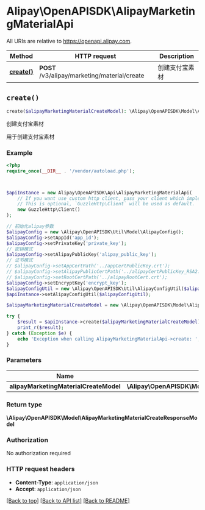 # Alipay\OpenAPISDK\AlipayMarketingMaterialApi

All URIs are relative to https://openapi.alipay.com.

Method | HTTP request | Description
------------- | ------------- | -------------
[**create()**](AlipayMarketingMaterialApi.md#create) | **POST** /v3/alipay/marketing/material/create | 创建支付宝素材


## `create()`

```php
create($alipayMarketingMaterialCreateModel): \Alipay\OpenAPISDK\Model\AlipayMarketingMaterialCreateResponseModel
```

创建支付宝素材

用于创建支付宝素材

### Example

```php
<?php
require_once(__DIR__ . '/vendor/autoload.php');



$apiInstance = new Alipay\OpenAPISDK\Api\AlipayMarketingMaterialApi(
    // If you want use custom http client, pass your client which implements `GuzzleHttp\ClientInterface`.
    // This is optional, `GuzzleHttp\Client` will be used as default.
    new GuzzleHttp\Client()
);

// 初始化alipay参数
$alipayConfig = new \Alipay\OpenAPISDK\Util\Model\AlipayConfig();
$alipayConfig->setAppId('app_id');
$alipayConfig->setPrivateKey('private_key');
// 密钥模式
$alipayConfig->setAlipayPublicKey('alipay_public_key');
// 证书模式
// $alipayConfig->setAppCertPath('../appCertPublicKey.crt');
// $alipayConfig->setAlipayPublicCertPath('../alipayCertPublicKey_RSA2.crt');
// $alipayConfig->setRootCertPath('../alipayRootCert.crt');
$alipayConfig->setEncryptKey('encrypt_key');
$alipayConfigUtil = new \Alipay\OpenAPISDK\Util\AlipayConfigUtil($alipayConfig);
$apiInstance->setAlipayConfigUtil($alipayConfigUtil);

$alipayMarketingMaterialCreateModel = new \Alipay\OpenAPISDK\Model\AlipayMarketingMaterialCreateModel(); // \Alipay\OpenAPISDK\Model\AlipayMarketingMaterialCreateModel

try {
    $result = $apiInstance->create($alipayMarketingMaterialCreateModel);
    print_r($result);
} catch (Exception $e) {
    echo 'Exception when calling AlipayMarketingMaterialApi->create: ', $e->getMessage(), PHP_EOL;
}
```

### Parameters

Name | Type | Description  | Notes
------------- | ------------- | ------------- | -------------
 **alipayMarketingMaterialCreateModel** | **\Alipay\OpenAPISDK\Model\AlipayMarketingMaterialCreateModel**|  | [optional]

### Return type

**\Alipay\OpenAPISDK\Model\AlipayMarketingMaterialCreateResponseModel**

### Authorization

No authorization required

### HTTP request headers

- **Content-Type**: `application/json`
- **Accept**: `application/json`

[[Back to top]](#) [[Back to API list]](../../README.md#api-endpoints)
[[Back to README]](../../README.md)

